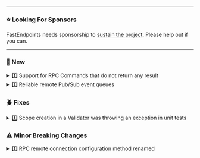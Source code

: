 ﻿
---

### ⭐ Looking For Sponsors
FastEndpoints needs sponsorship to [sustain the project](https://github.com/FastEndpoints/FastEndpoints/issues/449). Please help out if you can.

---

### 📢 New

<details><summary>1️⃣ Support for RPC Commands that do not return any result</summary>

Remote procedure calls via `ICommand` & `ICommandHandler<TCommand>` is now possible which the initial RPC feature did not support. Command/Handler registration is done the same way:

```cs
//SERVER
app.MapHandlers(h =>
{
    h.Register<SayHelloCommand, SayHelloHandler>();
});

//CLIENT
```cs
app.MapRemote("http://localhost:6000", c =>
{
    c.Register<SayHelloCommand>();
});

//COMMAND EXECUTION
await new SayHelloCommand { From = "mars" }.RemoteExecuteAsync();
```
</details>

<details><summary>2️⃣ Reliable remote Pub/Sub event queues</summary>

Please refer to the [documentation](https://fast-endpoints.com/docs/remote-procedure-calls#remote-pub-sub-event-queues) for details of this feature.

</details>

<!-- ### 🚀 Improvements -->

### 🪲 Fixes

<details><summary>1️⃣ Scope creation in a Validator was throwing an exception in unit tests</summary>

Validator code such as the following was preventing the validator from being unit tested via the `Factory.CreateValidator<T>()` method, which has now been fixed.

```cs
public class IdValidator : Validator<RequestDto>
{
    public IdValidator()
    {
        using var scope = CreateScope();
        var idChecker = scope.Resolve<IdValidationService>();

        RuleFor(x => x.Id).Must((id)
            => idChecker.IsValidId(id));
    }
}
```

</details>

### ⚠️ Minor Breaking Changes

<details><summary>1️⃣ RPC remote connection configuration method renamed</summary>

Due to the introduction of remote Pub/Sub messaging (see new features below), it no longer made sense to call the method `MapRemoteHandlers` as it now supports both remote handlers and event hubs.

```cs
app.MapRemoteHandlers(...) -> app.MapRemote(...)
```
</details>